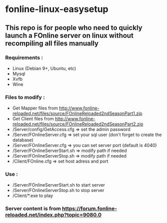 # fonline-linux-easysetup

## This repo is for people who need to quickly launch a FOnline server on linux without recompiling all files manually

### Requirements : 
- Linux (Debian 9+, Ubuntu, etc)
- Mysql
- Xvfb
- Wine 

### Files to modify :
- Get Mapper files from http://www.fonline-reloaded.net/files/source/FOnlineReloaded2ndSeasonPart1.zip
- Get Client files from http://www.fonline-reloaded.net/files/source/FOnlineReloaded2ndSeasonPart2.zip
- /Server/config/GetAccess.cfg => set the admin password
- /Server/FOnlineServer.cfg => set your sql user (don't forget to create the database)
- /Server/FOnlineServer.cfg => you can set server port (default is 4040)
- /Server/FOnlineServerStart.sh => modify path if needed
- /Server/FOnlineServerStop.sh => modify path if needed
- /Client/FOnline.cfg => set host adress and port

### Use :
- /Server/FOnlineServerStart.sh to start server
- /Server/FOnlineServerStop.sh to stop server
- /Client/*.exe to play

### Server content is from https://forum.fonline-reloaded.net/index.php?topic=9080.0